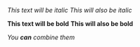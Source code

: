 *This text will be italic*
_This will also be italic_ 

**This text will be bold** 
__This will also be bold__ 

_You **can** combine them_
